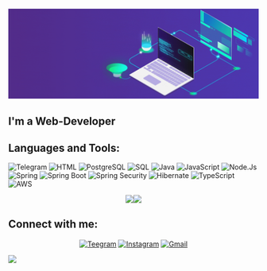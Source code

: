 ![Header](https://raw.githubusercontent.com/KShukhrat/KShukhrat/main/assets/header_gif.gif)


## I'm a Web-Developer

## Languages and Tools:
![Telegram](https://img.shields.io/badge/telegram_bot-000001?style=for-the-badge&logo=telegram&logoColor=0A2C1F)
![HTML](https://img.shields.io/badge/html-000001?style=for-the-badge&logo=html5)
![PostgreSQL](https://img.shields.io/badge/PostgreSQL-000001?style=for-the-badge&logo=postgresql&logoColor=28A8E8)
![SQL](https://img.shields.io/badge/SQL-000001?style=for-the-badge&logo=mysql&logoColor=28A8E8)
![Java](https://img.shields.io/badge/Java-ED8B00?style=for-the-badge&logo=java&logoColor=white)
![JavaScript](https://img.shields.io/badge/JavaScript-000001?style=for-the-badge&logo=javascript&logoColor=28A8E8)
![Node.Js](https://img.shields.io/badge/Node.Js-000001?style=for-the-badge&logo=node.js&logoColor=339933)
![Spring](https://img.shields.io/badge/Spring-000001?style=for-the-badge&logo=spring&logoColor=6DB33F)
![Spring Boot](https://img.shields.io/badge/Spring%20Boot-000001?style=for-the-badge&logo=spring%20boot&logoColor=6DB33F)
![Spring Security](https://img.shields.io/badge/Spring%20Security-000001?style=for-the-badge&logo=spring%20security&logoColor=6DB33F)
![Hibernate](https://img.shields.io/badge/Hibernate-000001?style=for-the-badge&logo=hibernate&logoColor=59666C)
![TypeScript](https://img.shields.io/badge/TypeScript-000001?style=for-the-badge&logo=typescript&logoColor=3178C6)
![AWS](https://img.shields.io/badge/AWS-FF4500?style=for-the-badge&logo=amazonaws&logoColor=FFFFFF)

<div style="display: flex; justify-content: center;">
<img align="center" src="https://github-profile-summary-cards.vercel.app/api/cards/repos-per-language?username=yusupoff03&theme=2077" style=" height:165;">
<img align="center" src="https://github-readme-stats.vercel.app/api/top-langs/?username=yusupoff03&layout=compact" style="height: 100%;">
</div>


## Connect with me:
<p align="center">
    <a href="https://t.me/Yusupov0377" target="blank"><img align="center" src="https://cdn-icons-png.flaticon.com/512/2111/2111646.png" alt="Teegram" height="40" width="40" /></a>
    <a href="https://www.instagram.com/yusupoff__03/" target="blank"><img align="center" src="https://cdn-icons-png.flaticon.com/512/3955/3955024.png" alt="Instagram" height="40" width="40" /></a>
    <a href="mailto:yusupovulugbek73@gmail.com" target="blank"><img align="center" src="https://cdn.icon-icons.com/icons2/730/PNG/512/gmail_icon-icons.com_62758.png" alt="Gmail" height="40" width="40" /></a>
</p>


<img src="https://github-profile-summary-cards.vercel.app/api/cards/profile-details?username=yusupoff03&theme=2077">
